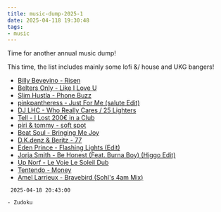 ```yaml
---
title: music-dump-2025-1
date: 2025-04-118 19:30:48
tags:
- music
---
```


Time for another annual music dump!

This time, the list includes mainly some lofi &/ house and UKG bangers!

* [Billy Bevevino - Risen](https://www.youtube.com/watch?v=PqYLOUGuJak)
* [Belters Only - Like I Love U](https://www.youtube.com/watch?v=dHbJoNqTq5s)
* [Slim Hustla - Phone Buzz](https://www.youtube.com/watch?v=Qs438kajkOQ)
* [pinkpantheress - Just For Me (salute Edit)](https://www.youtube.com/watch?v=eeHZTdWD5Qc)
* [DJ LHC - Who Really Cares / 25 Lighters](https://www.youtube.com/watch?v=T_kbkN4SgNI)
* [Tell - I Lost 200€ in a Club](https://www.youtube.com/watch?v=frHhba0l1G0)
* [piri & tommy - soft spot](https://www.youtube.com/watch?v=ZeZOfs7i8nE)
* [Beat Soul - Bringing Me Joy](https://www.youtube.com/watch?v=UDEckxcfzh8)
* [D.K.denz & Beritz - 77](https://www.youtube.com/watch?v=SM2oPuIzm_A)
* [Eden Prince - Flashing Lights (Edit)](https://www.youtube.com/watch?v=5W-vwB6Dh1s)
* [Jorja Smith - Be Honest (Feat. Burna Boy) (Higgo Edit)](https://www.youtube.com/watch?v=kp-XsB6L2Ok)
* [Up Norf - Le Voie Le Soleil Dub](https://www.youtube.com/watch?v=qHZIKFGdMNc)
* [Tentendo - Money](https://www.youtube.com/watch?v=3VGCAPpmXxA)
* [Amel Larrieux - Bravebird (Sohl's 4am Mix)](https://www.youtube.com/watch?v=gmEeTLQTQNY)



` 2025-04-18 20:43:00`

`- Zudoku`